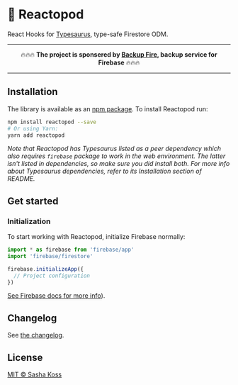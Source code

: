 # 🦕 Reactopod

React Hooks for [Typesaurus](https://github.com/kossnocorp/typesaurus), type-safe Firestore ODM.

<hr>
<div align="center">
🔥🔥🔥 <strong>The project is sponsered by <a href='https://backupfire.dev/'>Backup Fire</a>, backup service for Firebase</strong> 🔥🔥🔥
</div>
<hr>

## Installation

The library is available as an [npm package](https://www.npmjs.com/package/reactopod).
To install Reactopod run:

```sh
npm install reactopod --save
# Or using Yarn:
yarn add reactopod
```

_Note that Reactopod has Typesaurus listed as a peer dependency which also requires `firebase` package to work in the web environment. The latter isn't listed in dependencies, so make sure you did install both. For more info about Typesaurus dependencies, refer to its Installation section of README._

## Get started

### Initialization

To start working with Reactopod, initialize Firebase normally:

```ts
import * as firebase from 'firebase/app'
import 'firebase/firestore'

firebase.initializeApp({
  // Project configuration
})
```

[See Firebase docs for more info](https://firebase.google.com/docs/web/setup#add-sdks-initialize)).

## Changelog

See [the changelog](./CHANGELOG.md).

## License

[MIT © Sasha Koss](https://kossnocorp.mit-license.org/)

